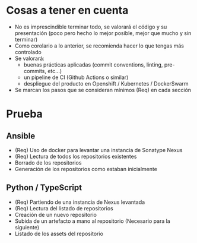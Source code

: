 # Cosas a tener en cuenta

* No es imprescindible terminar todo, se valorará el código y su presentación (poco pero hecho lo mejor posible, mejor que mucho y sin terminar)
* Como corolario a lo anterior, se recomienda hacer lo que tengas más controlado
* Se valorará:
  * buenas prácticas aplicadas (commit conventions, linting, pre-commits, etc...)
  * un pipeline de CI (Github Actions o similar)
  * despliegue del producto en Openshift / Kubernetes / DockerSwarm
* Se marcan los pasos que se consideran mínimos (Req) en cada sección

# Prueba

## Ansible

* (Req) Uso de docker para levantar una instancia de Sonatype Nexus
* (Req) Lectura de todos los repositorios existentes
* Borrado de los repositorios
* Generación de los repositorios como estaban inicialmente

## Python / TypeScript

* (Req) Partiendo de una instancia de Nexus levantada
* (Req) Lectura del listado de repositorios
* Creación de un nuevo repositorio
* Subida de un artefacto a mano al repositorio (Necesario para la siguiente)
* Listado de los assets del repositorio
